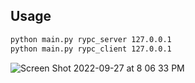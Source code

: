 ## Usage

```bash
python main.py rypc_server 127.0.0.1
python main.py rypc_client 127.0.0.1
```

![Screen Shot 2022-09-27 at 8 06 33 PM](https://user-images.githubusercontent.com/59334824/192534870-bbf10cca-8fcc-46cf-a859-379c706e96ff.png)

